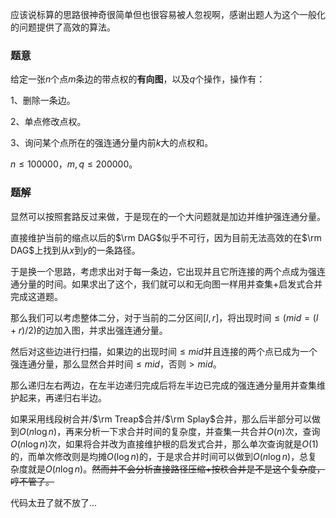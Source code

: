 应该说标算的思路很神奇很简单但也很容易被人忽视啊，感谢出题人为这个一般化的问题提供了高效的算法。

### 题意

给定一张$n$个点$m$条边的带点权的**有向图**，以及$q$个操作，操作有：

$1$、删除一条边。

$2$、单点修改点权。

$3$、询问某个点所在的强连通分量内前$k$大的点权和。

$n\leq 100000$，$m,q\leq 200000$。

### 题解

显然可以按照套路反过来做，于是现在的一个大问题就是加边并维护强连通分量。

直接维护当前的缩点以后的$\rm DAG$似乎不可行，因为目前无法高效的在$\rm DAG$上找到从$x$到$y$的一条路径。

于是换一个思路，考虑求出对于每一条边，它出现并且它所连接的两个点成为强连通分量的时间。如果求出了这个，我们就可以和无向图一样用并查集$+$启发式合并完成这道题。

那么我们可以考虑整体二分，对于当前的二分区间$[l,r]$，将出现时间$\leq (mid=(l+r)/2)$的边加入图，并求出强连通分量。

然后对这些边进行扫描，如果边的出现时间$\leq mid$并且连接的两个点已成为一个强连通分量，那么显然合并时间$\leq mid$，否则$>mid$。

那么递归左右两边，在左半边递归完成后将左半边已完成的强连通分量用并查集维护起来，再递归右半边。

如果采用线段树合并/$\rm Treap$合并/$\rm Splay$合并，那么后半部分可以做到$O(n\log n)$，再来分析一下求合并时间的复杂度，并查集一共合并$O(n)$次，查询$O(n\log n)$次，如果将合并改为直接维护根的启发式合并，那么单次查询就是$O(1)$的，而单次修改则是均摊$O(\log n)$的，于是求合并时间可以做到$O(n\log n)$，总复杂度就是$O(n\log n)$。~~然而并不会分析直接路径压缩+按秩合并是不是这个复杂度，哼不管了。~~

代码太丑了就不放了...